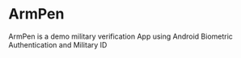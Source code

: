 # ArmPen 
ArmPen is a demo military verification App using Android Biometric Authentication and Military ID
